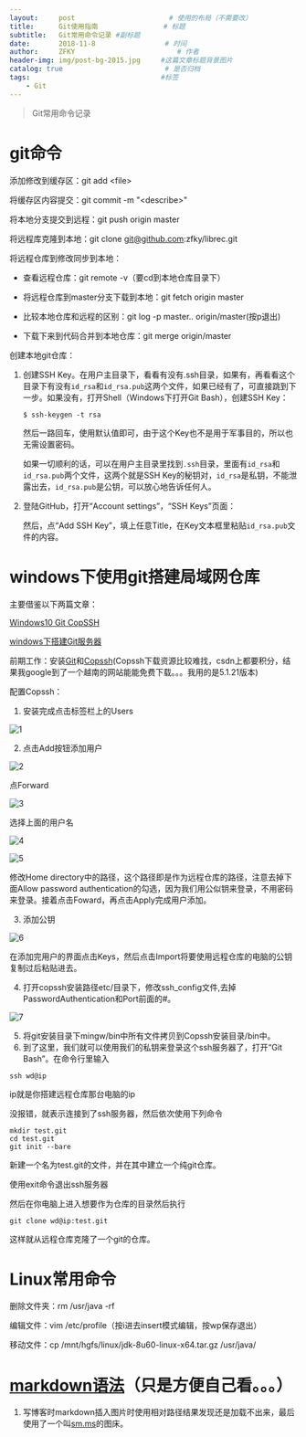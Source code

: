 ```yaml
---
layout:     post                       # 使用的布局（不需要改）
title:      Git使用指南                # 标题 
subtitle:   Git常用命令记录 #副标题
date:       2018-11-8                 # 时间
author:     ZFKY                         # 作者
header-img: img/post-bg-2015.jpg     #这篇文章标题背景图片
catalog: true                         # 是否归档
tags:                                #标签
    - Git
---
```

> Git常用命令记录

# git命令

添加修改到缓存区：git add \<file\>

将缓存区内容提交：git commit -m "\<describe\>"

将本地分支提交到远程：git push origin master

将远程库克隆到本地：git clone git@github.com:zfky/librec.git

将远程仓库到修改同步到本地：  
- 查看远程仓库：git remote -v（要cd到本地仓库目录下）  

- 将远程仓库到master分支下载到本地：git fetch origin master  

- 比较本地仓库和远程的区别：git log -p master.. origin/master(按p退出)  

- 下载下来到代码合并到本地仓库：git merge origin/master


创建本地git仓库：

1. 创建SSH Key。在用户主目录下，看看有没有.ssh目录，如果有，再看看这个目录下有没有`id_rsa`和`id_rsa.pub`这两个文件，如果已经有了，可直接跳到下一步。如果没有，打开Shell（Windows下打开Git Bash），创建SSH Key：

   ~~~
   $ ssh-keygen -t rsa
   ~~~

   然后一路回车，使用默认值即可，由于这个Key也不是用于军事目的，所以也无需设置密码。

   如果一切顺利的话，可以在用户主目录里找到`.ssh`目录，里面有`id_rsa`和`id_rsa.pub`两个文件，这两个就是SSH Key的秘钥对，`id_rsa`是私钥，不能泄露出去，`id_rsa.pub`是公钥，可以放心地告诉任何人。

2. 登陆GitHub，打开“Account settings”，“SSH Keys”页面：

   然后，点“Add SSH Key”，填上任意Title，在Key文本框里粘贴`id_rsa.pub`文件的内容。

# windows下使用git搭建局域网仓库

主要借鉴以下两篇文章：

[Windows10 Git CopSSH](https://blog.csdn.net/u012348774/article/details/55189288)

[windows下搭建Git服务器](https://blog.csdn.net/u012150179/article/details/17029731)

前期工作：安装[Git](https://www.git-scm.com/download/)和[Copssh](http://taimienphi.vn/download-copssh-3601/6.0.0-phien-ban)(Copssh下载资源比较难找，csdn上都要积分，结果我google到了一个越南的网站能能免费下载。。。我用的是5.1.21版本)

配置Copssh：

1. 安装完成点击标签栏上的Users

![1](https://i.loli.net/2018/11/08/5be3a485bd12d.png)

2. 点击Add按钮添加用户

![2](https://i.loli.net/2018/11/08/5be3a4dc1f2fb.png)

点Forward

![3](https://i.loli.net/2018/11/08/5be3a4dcc6863.png)

选择上面的用户名

![4](https://i.loli.net/2018/11/08/5be3a4dd20054.png)

![5](https://i.loli.net/2018/11/08/5be3a4dd2d670.png)

修改Home directory中的路径，这个路径即是作为远程仓库的路径，注意去掉下面Allow password authentication的勾选，因为我们用公似钥来登录，不用密码来登录。接着点击Foward，再点击Apply完成用户添加。

3. 添加公钥

![6](https://i.loli.net/2018/11/08/5be3a4dce08c8.png)

在添加完用户的界面点击Keys，然后点击Import将要使用远程仓库的电脑的公钥复制过后粘贴进去。

4. 打开copssh安装路径etc/目录下，修改ssh_config文件,去掉PasswordAuthentication和Port前面的#。

![7](https://i.loli.net/2018/11/08/5be3a4dcd14b9.png)

5. 将git安装目录下mingw/bin中所有文件拷贝到Copssh安装目录/bin中。
6. 到了这里，我们就可以使用我们的私钥来登录这个ssh服务器了，打开“Git Bash”。在命令行里输入

```
ssh wd@ip
```

ip就是你搭建远程仓库那台电脑的ip

没报错，就表示连接到了ssh服务器，然后依次使用下列命令

```
mkdir test.git
cd test.git
git init --bare
```

新建一个名为test.git的文件，并在其中建立一个纯git仓库。

使用exit命令退出ssh服务器

然后在你电脑上进入想要作为仓库的目录然后执行

~~~
git clone wd@ip:test.git
~~~

这样就从远程仓库克隆了一个git的仓库。


# Linux常用命令

删除文件夹：rm /usr/java -rf

编辑文件：vim /etc/profile（按i进去insert模式编辑，按wp保存退出）

移动文件：cp /mnt/hgfs/linux/jdk-8u60-linux-x64.tar.gz /usr/java/



# [markdown语法](http://www.appinn.com/markdown/#p "Title")（只是方便自己看。。。）

1. 写博客时markdown插入图片时使用相对路径结果发现还是加载不出来，最后使用了一个叫[sm.ms](https://sm.ms/)的图床。



